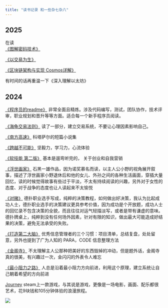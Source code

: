 ```yaml
---
title: "读书记录 和一些杂七杂八"
---
```


## 2025
在读  
[《图解密码技术》](https://book.douban.com/subject/26822106/)

[《以交易为生》](https://book.douban.com/subject/27093851/)

[《区块链架构与实现 Cosmos详解》](https://book.douban.com/subject/35571980/)

有时间的话再重温一下《深入理解以太坊》




## 2024
[《程序员的readme》](https://book.douban.com/subject/36457109/) 非常全面且精炼。涉及代码编写，测试，团队协作，技术评审，职业规划和晋升等等方面。适合每一个新手程序员阅读。

[《海龟交易法则》](https://book.douban.com/subject/35690920/) 读了一部分，建立交易系统，不要让心理因素影响自己。

[《南方高速》](https://book.douban.com/subject/27079479/) 科塔萨尔的短篇小说集

[《跨越不可能》](https://book.douban.com/subject/35650456/) 坚毅力，学习力，心流体验

[《软技能 第二版》](https://book.douban.com/subject/36044253/) 基本是遛弯听完的， 关于创业和自我营销

[《浮世画家》](https://book.douban.com/subject/6060455/) 石黑一雄作品，因为诺奖慕名而读，以主人公小野的视角展开叙事，描述了浮世画家小野退休后和他的女儿、外孙之间的各种生活画面，穿插大量回忆，读的时候觉得故事有些过于平淡，不太有持续阅读的兴趣，另外对于女性的态度、对于战争的态度也让人读起来不太愉悦

[《对赌》](https://book.douban.com/subject/30347596/) 德扑职业选手写成，纯粹的决策教程，如何做出好决策，我认为比起成功人士，德扑职业选手的决策建议更具参考价值，因为成功是个开放题，成功人士的回忆录不包含决策的全貌，而且往往对运气轻描淡写，或者是带有谦虚的意味。德扑牌桌上，纯粹到没有任何场外因素，针对有限的知识，做出最大可能造成好结果的决策，避免无法承受的失败。

[《打造第二大脑》](https://book.douban.com/subject/36636224/) 优秀信息管理者的三个习惯：项目清单，总结复盘，处处留意，另外也提到了广为人知的 PARA，CODE 信息整理方法

[《金阁寺》](https://book.douban.com/subject/35324326/) 不太理解主人公那种把美好的东西毁掉的冲动，但是题外话，金阁寺真的很美，有兴趣过一次，金闪闪的外表令人难忘

[《最小阻力之路》](https://book.douban.com/subject/35449832/) 人总是沿着最小阻力方向前进，利用这个原理，建立系统让自己朝着希望的方向前进

[Journey](https://store.steampowered.com/app/638230/Journey/) steam上一款游戏，与其说是游戏，更像是一场电影，画面、配乐都很艺术，花9块钱和105分钟体验的浪漫旅程。

![](https://pic-1258720617.cos.ap-beijing.myqcloud.com/20240415224454.png)